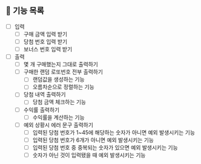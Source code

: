 ## 👊 기능 목록

- [ ] 입력
  - [ ] 구매 금액 입력 받기
  - [ ] 당첨 번호 입력 받기
  - [ ] 보너스 번호 입력 받기

- [ ] 출력
  - [ ] 몇 개 구매했는지 그대로 출력하기
  - [ ] 구매한 랜덤 로또번호 전부 출력하기
    - [ ] 랜덤값을 생성하는 기능
    - [ ] 오름차순으로 정렬하는 기능
  - [ ] 당첨 내역 출력하기
    - [ ] 당첨 금액 체크하는 기능
  - [ ] 수익률 출력하기
    - [ ] 수익률을 계산하는 기능
  - [ ] 예외 상황시 에러 문구 출력하기
    - [ ] 입력된 당첨 번호가 1~45에 해당하는 숫자가 아니면 예외 발생시키는 기능
    - [ ] 입력된 당첨 번호가 6개가 아니면 예외 발생시키는 기능
    - [ ] 입력된 당첨 번호 중 중복되는 숫자가 있으면 예외 발생시키는 기능
    - [ ] 숫자가 아닌 것이 입력됐을 때 예외 발생시키는 기능